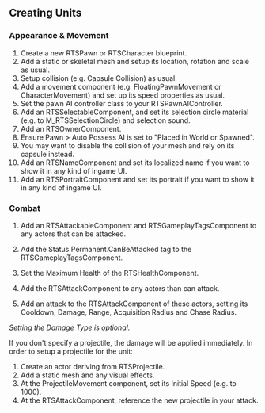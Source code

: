 ## Creating Units

### Appearance & Movement

1. Create a new RTSPawn or RTSCharacter blueprint.
1. Add a static or skeletal mesh and setup its location, rotation and scale as usual.
1. Setup collision (e.g. Capsule Collision) as usual.
1. Add a movement component (e.g. FloatingPawnMovement or CharacterMovement) and 
set up its speed properties as usual.
1. Set the pawn AI controller class to your RTSPawnAIController.
1. Add an RTSSelectableComponent, and set its selection circle material (e.g. to M_RTSSelectionCircle) and selection sound.
1. Add an RTSOwnerComponent.
1. Ensure Pawn > Auto Possess AI is set to "Placed in World or Spawned".
1. You may want to disable the collision of your mesh and rely on its capsule instead.
1. Add an RTSNameComponent and set its localized name if you want to show it in any kind of ingame UI. 
1. Add an RTSPortraitComponent and set its portrait if you want to show it in any kind of ingame UI.

### Combat

1. Add an RTSAttackableComponent and RTSGameplayTagsComponent to any actors that can be attacked.
1. Add the Status.Permanent.CanBeAttacked tag to the RTSGameplayTagsComponent.
1. Set the Maximum Health of the RTSHealthComponent.

1. Add the RTSAttackComponent to any actors than can attack.
1. Add an attack to the RTSAttackComponent of these actors, setting its Cooldown, Damage, Range, Acquisition Radius and Chase Radius.

_Setting the Damage Type is optional._

If you don't specify a projectile, the damage will be applied immediately. In order to setup a projectile for the unit:

1. Create an actor deriving from RTSProjectile.
1. Add a static mesh and any visual effects.
1. At the ProjectileMovement component, set its Initial Speed (e.g. to 1000).
1. At the RTSAttackComponent, reference the new projectile in your attack.
